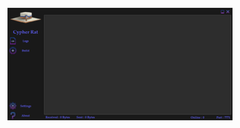 ![Screenshot](https://raw.githubusercontent.com/Cryakl/Ultimate-RAT-Collection/refs/heads/main/CypherRat/CypherRat%20v3/Screenshot.png)
